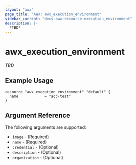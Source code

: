 ```yaml
---
layout: "awx"
page_title: "AWX: awx_execution_environment"
sidebar_current: "docs-awx-resource-execution_environment"
description: |-
  *TBD*
---
```


# awx_execution_environment

*TBD*

## Example Usage

```hcl
resource "awx_execution_environment" "default" {
  name            = "acc-test"
}
```

## Argument Reference

The following arguments are supported:

* `image` - (Required) 
* `name` - (Required) 
* `credential` - (Optional) 
* `description` - (Optional) 
* `organization` - (Optional) 

